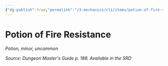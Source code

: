 ```yaml
---
{"dg-publish":true,"permalink":"/3-mechanics/cli/items/potion-of-fire-resistance/","tags":["ttrpg-cli/compendium/src/5e/dmg","ttrpg-cli/item/rarity/uncommon","ttrpg-cli/item/tier/minor","ttrpg-cli/item/wondrous/potion"]}
---
```


# Potion of Fire Resistance
*Potion, minor, uncommon*  



*Source: Dungeon Master's Guide p. 188. Available in the <span title='Systems Reference Document (5.1)'>SRD</span>*